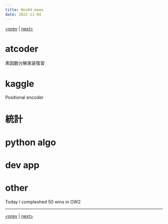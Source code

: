 ```yaml
---
title: Nov04-memo 
date: 2022-11-04 
---
```


[<prev](https://idekworks.github.io/TechnicalMemo/2022/11/03/Nov03.html) | [next>](https://idekworks.github.io/TechnicalMemo/2022/11/05/Nov05.html) 

# atcoder
素因数分解実装復習

# kaggle
Positional encoder

# 統計

# python algo

# dev app

# other
Today I compleshed 50 wins in OW2

***

[<prev](https://idekworks.github.io/TechnicalMemo/2022/11/03/Nov03.html) | [next>](https://idekworks.github.io/TechnicalMemo/2022/11/05/Nov05.html)

